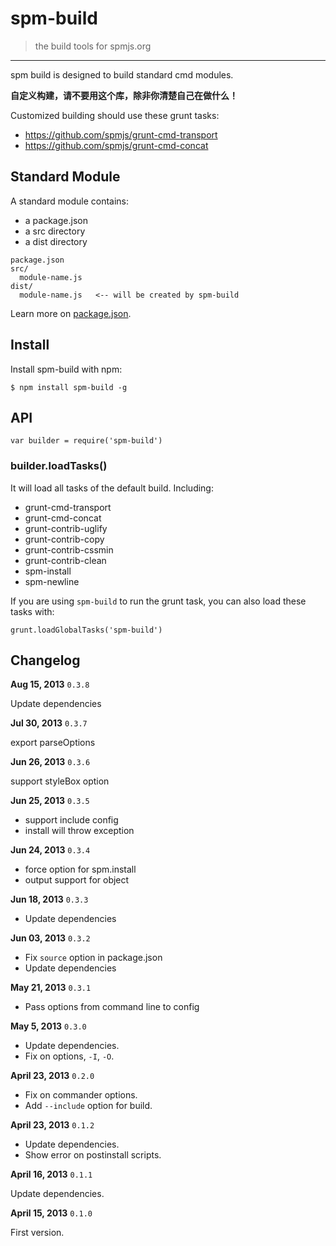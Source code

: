 # spm-build

> the build tools for spmjs.org

-----

spm build is designed to build standard cmd modules.

**自定义构建，请不要用这个库，除非你清楚自己在做什么！**

Customized building should use these grunt tasks:

- https://github.com/spmjs/grunt-cmd-transport
- https://github.com/spmjs/grunt-cmd-concat

## Standard Module

A standard module contains:

- a package.json
- a src directory
- a dist directory

```
package.json
src/
  module-name.js
dist/
  module-name.js   <-- will be created by spm-build
```

Learn more on [package.json](http://docs.spmjs.org/en/package).


## Install

Install spm-build with npm:

    $ npm install spm-build -g


## API

```
var builder = require('spm-build')
```

### builder.loadTasks()

It will load all tasks of the default build. Including:

- grunt-cmd-transport
- grunt-cmd-concat
- grunt-contrib-uglify
- grunt-contrib-copy
- grunt-contrib-cssmin
- grunt-contrib-clean
- spm-install
- spm-newline

If you are using `spm-build` to run the grunt task, you can also load these tasks with:

    grunt.loadGlobalTasks('spm-build')


## Changelog

**Aug 15, 2013** `0.3.8`

Update dependencies

**Jul 30, 2013** `0.3.7`

export parseOptions

**Jun 26, 2013** `0.3.6`

support styleBox option

**Jun 25, 2013** `0.3.5`

- support include config
- install will throw exception

**Jun 24, 2013** `0.3.4`

- force option for spm.install
- output support for object

**Jun 18, 2013** `0.3.3`

- Update dependencies

**Jun 03, 2013** `0.3.2`

- Fix `source` option in package.json
- Update dependencies

**May 21, 2013** `0.3.1`

- Pass options from command line to config

**May 5, 2013** `0.3.0`

- Update dependencies.
- Fix on options, `-I`, `-O`.

**April 23, 2013** `0.2.0`

- Fix on commander options.
- Add `--include` option for build.

**April 23, 2013** `0.1.2`

- Update dependencies.
- Show error on postinstall scripts.

**April 16, 2013** `0.1.1`

Update dependencies.

**April 15, 2013** `0.1.0`

First version.
